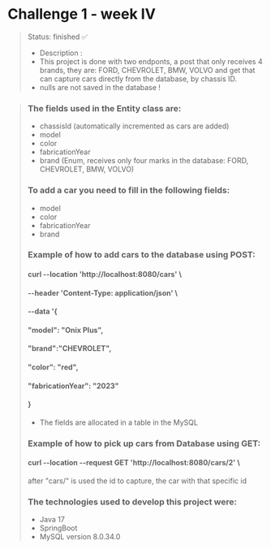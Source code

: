 <h1>Challenge 1 - week IV</h1>

> Status: finished ✅
>
> + Description :
> + This project is done with two endponts, a post that only receives 4 brands, they are: FORD, CHEVROLET, BMW, VOLVO and get that can capture cars directly from the database, by chassis ID.
> + nulls are not saved in the database !
>

> ### The fields used in the Entity class are:
> + chassisId (automatically incremented as cars are added)
> + model
> + color
> + fabricationYear
> + brand (Enum, receives only four marks in the database: FORD, CHEVROLET, BMW, VOLVO)
>
> ### To add a car you need to fill in the following fields:
> + model
> + color
> + fabricationYear
> + brand
>
> ### Example of how to add cars to the database using POST:
> 
> #### curl --location 'http://localhost:8080/cars' \
> #### --header 'Content-Type: application/json' \
> #### --data '{
> ####   "model": "Onix Plus",
> ####   "brand":"CHEVROLET",
> ####   "color": "red",
> ####   "fabricationYear": "2023"
> #### }
> 
> + The fields are allocated in a table in the MySQL
> 
> ### Example of how to pick up cars from Database using GET:
> 
> #### curl --location --request GET 'http://localhost:8080/cars/2' \
> 
> after "cars/" is used the id to capture, the car with that specific id
> 
>
> ### The technologies used to develop this project were:
> 
> + Java 17
> + SpringBoot
> + MySQL version 8.0.34.0

  
